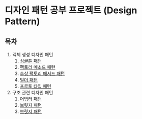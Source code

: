 # 디자인 패턴 공부 프로젝트 (Design Pattern)
## 목차
1. 객체 생성 디자인 패턴
   1. [싱글톤 패턴](https://github.com/hyeokjin-eun/design-pattern/tree/master/src/main/java/com/pattern/design/singleton)
   2. [팩토리 메소드 패턴](https://github.com/hyeokjin-eun/design-pattern/tree/master/src/main/java/com/pattern/design/factorymethod)
   3. [추상 팩토리 매서드 패턴](https://github.com/hyeokjin-eun/design-pattern/tree/master/src/main/java/com/pattern/design/abstractfactory)
   4. [빌더 패턴](https://github.com/hyeokjin-eun/design-pattern/tree/master/src/main/java/com/pattern/design/builder)
   5. [프로토 타입 패턴](https://github.com/hyeokjin-eun/design-pattern/tree/master/src/main/java/com/pattern/design/prototype)
2. 구조 관련 디자인 패턴
   1. [어댑터 패턴](https://github.com/hyeokjin-eun/design-pattern/tree/master/src/main/java/com/pattern/design/adapter)
   2. [브릿지 패턴](https://github.com/hyeokjin-eun/design-pattern/tree/master/src/main/java/com/pattern/design/bridge)
   3. [브릿지 패턴](https://github.com/hyeokjin-eun/design-pattern/tree/master/src/main/java/com/pattern/design/composite)
